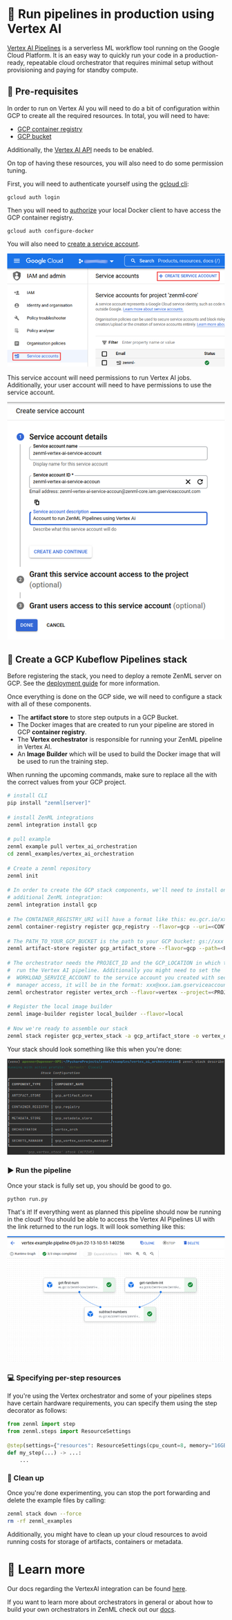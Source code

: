 # 🏃 Run pipelines in production using Vertex AI

[Vertex AI Pipelines](https://cloud.google.com/vertex-ai/docs/pipelines/introduction)
is a serverless ML workflow tool running on the Google Cloud Platform. It is
an easy way to quickly run your code in a production-ready, repeatable 
cloud orchestrator that requires minimal setup without provisioning and paying 
for standby compute. 

## 📄 Pre-requisites

In order to run on Vertex AI you will need to do a bit of configuration
within GCP to create all the required resources. In total, you will need to 
have:

- [GCP container registry](https://cloud.google.com/container-registry/docs)
- [GCP bucket](https://cloud.google.com/storage/docs/creating-buckets)

Additionally, the [Vertex AI API](https://cloud.google.com/vertex-ai/?hl=en_GB&_ga=2.241201409.-205697788.1651483076)
needs to be enabled.

On top of having these resources, you will also need to do some permission
tuning.

First, you will need to authenticate yourself using the
[gcloud cli](https://cloud.google.com/sdk/gcloud/reference/auth/login):

```shell
gcloud auth login
```

Then you will need to
[authorize](https://cloud.google.com/container-registry/docs/advanced-authentication)
your local Docker client to have access the GCP container registry.

```shell
gcloud auth configure-docker
```

You will also need to 
[create a service account](https://cloud.google.com/iam/docs/creating-managing-service-accounts).

![Grant user access to Service Account](assets/GCP_Service0.png)

This service account will need permissions to run Vertex AI jobs. Additionally,
your user account will need to have permissions to use the service account.

![Grant user access to Service Account](assets/GCP_Service1.png)

## 🥞 Create a GCP Kubeflow Pipelines stack

Before registering the stack, you need to deploy a remote ZenML server 
on GCP. See the [deployment guide](https://docs.zenml.io/user-guide/starter-guide/switch-to-production) 
for more information.

Once everything is done on the GCP side, we will need to configure a
stack with all of these components.

* The **artifact store** to store step outputs in a GCP Bucket.
* The Docker images that are created to run your pipeline are stored in GCP
  **container registry**.
* The **Vertex orchestrator** is responsible for running your ZenML pipeline
  in Vertex AI.
* An **Image Builder** which will be used to build the Docker image that will
  be used to run the training step.

When running the upcoming commands, make sure to
replace all the <PLACEHOLDERS> with the correct values from your GCP project.

```bash
# install CLI
pip install "zenml[server]"

# install ZenML integrations
zenml integration install gcp

# pull example
zenml example pull vertex_ai_orchestration
cd zenml_examples/vertex_ai_orchestration

# Create a zenml repository
zenml init

# In order to create the GCP stack components, we'll need to install one 
# additional ZenML integration:
zenml integration install gcp

# The CONTAINER_REGISTRY_URI will have a format like this: eu.gcr.io/xxx/xxx
zenml container-registry register gcp_registry --flavor=gcp --uri=<CONTAINER_REGISTRY_URI>

# The PATH_TO_YOUR_GCP_BUCKET is the path to your GCP bucket: gs://xxx
zenml artifact-store register gcp_artifact_store --flavor=gcp --path=<PATH_TO_YOUR_GCP_BUCKET>

# The orchestrator needs the PROJECT_ID and the GCP_LOCATION in which to
#  run the Vertex AI pipeline. Additionally you might need to set the 
#  WORKLOAD_SERVICE_ACCOUNT to the service account you created with secret
#  manager access, it will be in the format: xxx@xxx.iam.gserviceaccount.com
zenml orchestrator register vertex_orch --flavor=vertex --project=<PROJECT_ID> --location=<GCP_LOCATION>

# Register the local image builder
zenml image-builder register local_builder --flavor=local

# Now we're ready to assemble our stack
zenml stack register gcp_vertex_stack -a gcp_artifact_store -o vertex_orch -c gcp_registry -i local_builder --set
```

Your stack should look something like this when you're done:

![Vertex Stack](assets/vertex_stack.png)

### ▶️ Run the pipeline

Once your stack is fully set up, you should be good to go. 

```bash
python run.py
```

That's it! If everything went as planned this pipeline should now be running in
the cloud! You should be able to access the Vertex AI Pipelines UI with the link
returned to the run logs. It will look something like this:

![Vertex AI UI](assets/vertex_ai_ui.png)

### 💻 Specifying per-step resources

If you're using the Vertex orchestrator and some of your pipelines steps have 
certain hardware requirements, you can specify them using the step decorator as 
follows:

```python
from zenml import step
from zenml.steps import ResourceSettings

@step(settings={"resources": ResourceSettings(cpu_count=8, memory="16GB")})
def my_step(...) -> ...:
    ...
```

### 🧽 Clean up

Once you're done experimenting, you can stop the port forwarding and delete the
example files by calling:

```bash
zenml stack down --force
rm -rf zenml_examples
```

Additionally, you might have to clean up your cloud resources to avoid running 
costs for storage of artifacts, containers or metadata.

# 📜 Learn more

Our docs regarding the VertexAI integration can be found 
[here](https://docs.zenml.io/stacks-and-components/component-guide/orchestrators/gcloud-vertexai).

If you want to learn more about orchestrators in general or about how to build
your own orchestrators in ZenML check out our 
[docs](https://docs.zenml.io/stacks-and-components/component-guide/orchestrators/custom).
